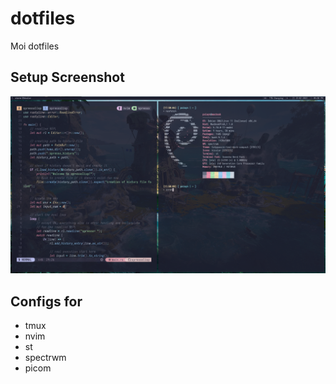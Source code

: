 # dotfiles
Moi dotfiles

## Setup Screenshot
![scrot](screenshot.png)

## Configs for
- tmux
- nvim
- st
- spectrwm
- picom
